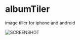 # albumTiler
image tiller for iphone and android

![SCREENSHOT](https://github.com/Ans447766/OFFtrello/blob/master/ShowRoom/ONE.png)
